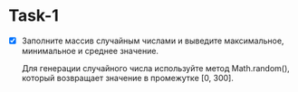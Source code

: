 # Task-1

- [X] Заполните массив случайным числами и выведите максимальное, минимальное и среднее значение.

  Для генерации случайного числа используйте метод Math.random(), который возвращает значение в промежутке [0, 300].